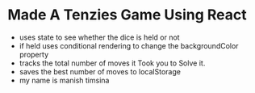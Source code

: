 # Made A Tenzies Game Using React

- uses state to see whether the dice is held or not
- if held uses conditional rendering to change the backgroundColor property
- tracks the total number of moves it Took you to Solve it.
- saves the best number of moves to localStorage
- my name is manish timsina
